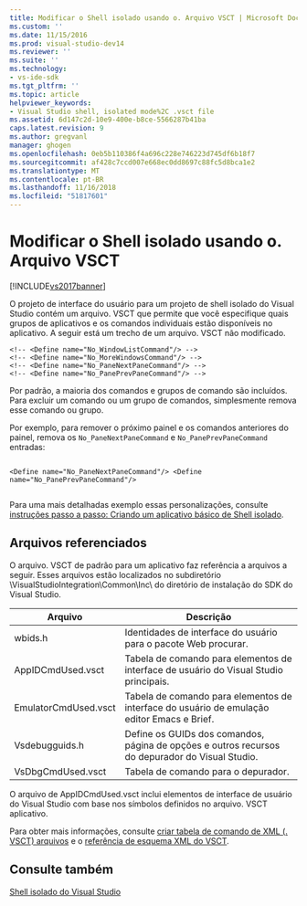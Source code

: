 ```yaml
---
title: Modificar o Shell isolado usando o. Arquivo VSCT | Microsoft Docs
ms.custom: ''
ms.date: 11/15/2016
ms.prod: visual-studio-dev14
ms.reviewer: ''
ms.suite: ''
ms.technology:
- vs-ide-sdk
ms.tgt_pltfrm: ''
ms.topic: article
helpviewer_keywords:
- Visual Studio shell, isolated mode%2C .vsct file
ms.assetid: 6d147c2d-10e9-400e-b8ce-5566287b41ba
caps.latest.revision: 9
ms.author: gregvanl
manager: ghogen
ms.openlocfilehash: 0eb5b110386f4a696c228e746223d745df6b18f7
ms.sourcegitcommit: af428c7ccd007e668ec0dd8697c88fc5d8bca1e2
ms.translationtype: MT
ms.contentlocale: pt-BR
ms.lasthandoff: 11/16/2018
ms.locfileid: "51817601"
---
```

# <a name="modifying-the-isolated-shell-by-using-the-vsct-file"></a>Modificar o Shell isolado usando o. Arquivo VSCT
[!INCLUDE[vs2017banner](../includes/vs2017banner.md)]

O projeto de interface do usuário para um projeto de shell isolado do Visual Studio contém um arquivo. VSCT que permite que você especifique quais grupos de aplicativos e os comandos individuais estão disponíveis no aplicativo. A seguir está um trecho de um arquivo. VSCT não modificado.  
  
```  
<!-- <Define name="No_WindowListCommand"/> -->  
<!-- <Define name="No_MoreWindowsCommand"/> -->  
<!-- <Define name="No_PaneNextPaneCommand"/> -->  
<!-- <Define name="No_PanePrevPaneCommand"/> -->  
```  
  
 Por padrão, a maioria dos comandos e grupos de comando são incluídos. Para excluir um comando ou um grupo de comandos, simplesmente remova esse comando ou grupo.  
  
 Por exemplo, para remover o próximo painel e os comandos anteriores do painel, remova os `No_PaneNextPaneCommand` e `No_PanePrevPaneCommand` entradas:  
  
```  
  
<Define name="No_PaneNextPaneCommand"/> <Define name="No_PanePrevPaneCommand"/>  
  
```  
  
 Para uma mais detalhadas exemplo essas personalizações, consulte [instruções passo a passo: Criando um aplicativo básico de Shell isolado](../extensibility/walkthrough-creating-a-basic-isolated-shell-application.md).  
  
## <a name="referenced-files"></a>Arquivos referenciados  
 O arquivo. VSCT de padrão para um aplicativo faz referência a arquivos a seguir. Esses arquivos estão localizados no subdiretório \VisualStudioIntegration\Common\Inc\ do diretório de instalação do SDK do Visual Studio.  
  
|Arquivo|Descrição|  
|----------|-----------------|  
|wbids.h|Identidades de interface do usuário para o pacote Web procurar.|  
|AppIDCmdUsed.vsct|Tabela de comando para elementos de interface de usuário do Visual Studio principais.|  
|EmulatorCmdUsed.vsct|Tabela de comando para elementos de interface do usuário de emulação editor Emacs e Brief.|  
|Vsdebugguids.h|Define os GUIDs dos comandos, página de opções e outros recursos do depurador do Visual Studio.|  
|VsDbgCmdUsed.vsct|Tabela de comando para o depurador.|  
  
 O arquivo de AppIDCmdUsed.vsct inclui elementos de interface de usuário do Visual Studio com base nos símbolos definidos no arquivo. VSCT aplicativo.  
  
 Para obter mais informações, consulte [criar tabela de comando de XML (. VSCT) arquivos](../extensibility/internals/designing-xml-command-table-dot-vsct-files.md) e o [referência de esquema XML do VSCT](../extensibility/vsct-xml-schema-reference.md).  
  
## <a name="see-also"></a>Consulte também  
 [Shell isolado do Visual Studio](../extensibility/visual-studio-isolated-shell.md)

